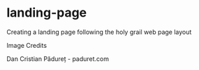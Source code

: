 # landing-page
Creating a landing page following the holy grail web page layout

Image Credits

Dan Cristian Pădureț - paduret.com
  
